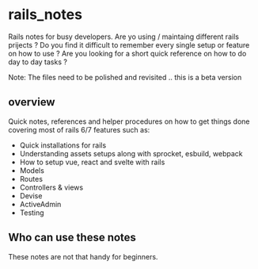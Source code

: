# rails_notes
Rails notes for busy developers.
Are yo using / maintaing different rails prijects ? 
Do you find it difficult to remember every single setup or feature on how to use ?
Are you looking for a short quick reference on how to do day to day tasks ?

Note: The files need to be polished and revisited .. this is a beta version

## overview
Quick notes, references and helper procedures on how to get things done covering most of rails 6/7 features such as:
- Quick installations for rails
- Understanding assets setups along with sprocket, esbuild, webpack
- How to setup vue, react and svelte with rails
- Models
- Routes
- Controllers & views
- Devise
- ActiveAdmin
- Testing

## Who can use these notes
These notes are not that handy for beginners.
